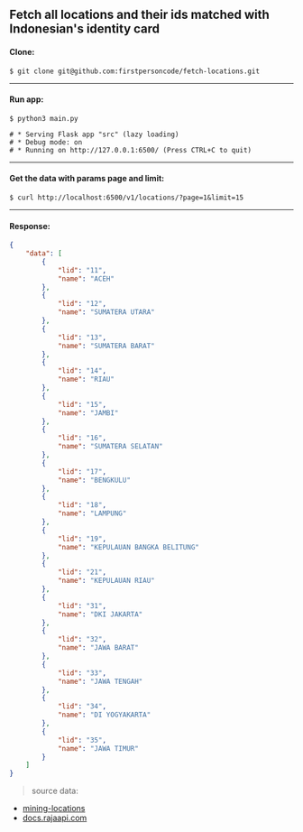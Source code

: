 ## Fetch all locations and their ids matched with Indonesian's identity card

#### Clone:
```
$ git clone git@github.com:firstpersoncode/fetch-locations.git
```
---
#### Run app:
```
$ python3 main.py

# * Serving Flask app "src" (lazy loading)
# * Debug mode: on
# * Running on http://127.0.0.1:6500/ (Press CTRL+C to quit)
```
---
#### Get the data with params page and limit:
```
$ curl http://localhost:6500/v1/locations/?page=1&limit=15
```
---
#### Response:
```json
{
    "data": [
        {
            "lid": "11",
            "name": "ACEH"
        },
        {
            "lid": "12",
            "name": "SUMATERA UTARA"
        },
        {
            "lid": "13",
            "name": "SUMATERA BARAT"
        },
        {
            "lid": "14",
            "name": "RIAU"
        },
        {
            "lid": "15",
            "name": "JAMBI"
        },
        {
            "lid": "16",
            "name": "SUMATERA SELATAN"
        },
        {
            "lid": "17",
            "name": "BENGKULU"
        },
        {
            "lid": "18",
            "name": "LAMPUNG"
        },
        {
            "lid": "19",
            "name": "KEPULAUAN BANGKA BELITUNG"
        },
        {
            "lid": "21",
            "name": "KEPULAUAN RIAU"
        },
        {
            "lid": "31",
            "name": "DKI JAKARTA"
        },
        {
            "lid": "32",
            "name": "JAWA BARAT"
        },
        {
            "lid": "33",
            "name": "JAWA TENGAH"
        },
        {
            "lid": "34",
            "name": "DI YOGYAKARTA"
        },
        {
            "lid": "35",
            "name": "JAWA TIMUR"
        }
    ]
}
```

> source data:
- [mining-locations](https://github.com/firstpersoncode/mining-locations)
- [docs.rajaapi.com](https://docs.rajaapi.com/)
